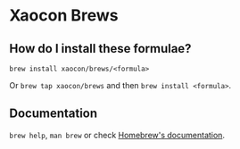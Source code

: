 # Xaocon Brews

## How do I install these formulae?
`brew install xaocon/brews/<formula>`

Or `brew tap xaocon/brews` and then `brew install <formula>`.

## Documentation
`brew help`, `man brew` or check [Homebrew's documentation](https://docs.brew.sh).
